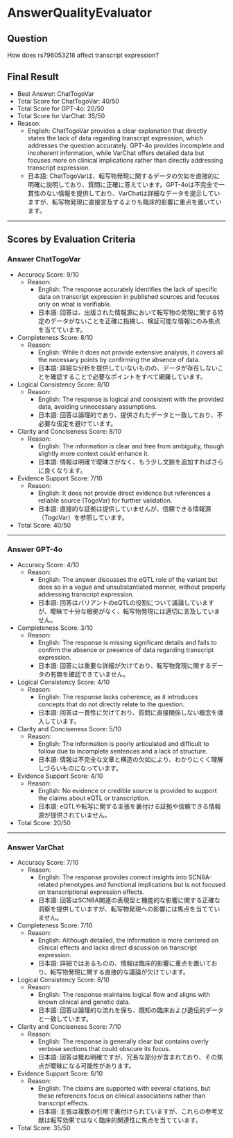 # AnswerQualityEvaluator

## Question

How does rs796053216 affect transcript expression?

## Final Result

- Best Answer: ChatTogoVar
- Total Score for ChatTogoVar: 40/50
- Total Score for GPT-4o: 20/50
- Total Score for VarChat: 35/50
- Reason:
  - English: ChatTogoVar provides a clear explanation that directly states the lack of data regarding transcript expression, which addresses the question accurately. GPT-4o provides incomplete and incoherent information, while VarChat offers detailed data but focuses more on clinical implications rather than directly addressing transcript expression.
  - 日本語: ChatTogoVarは、転写物発現に関するデータの欠如を直接的に明確に説明しており、質問に正確に答えています。GPT-4oは不完全で一貫性のない情報を提供しており、VarChatは詳細なデータを提示していますが、転写物発現に直接言及するよりも臨床的影響に重点を置いています。

---

## Scores by Evaluation Criteria

### Answer ChatTogoVar
- Accuracy Score: 9/10
  - Reason: 
    - English: The response accurately identifies the lack of specific data on transcript expression in published sources and focuses only on what is verifiable.
    - 日本語: 回答は、出版された情報源において転写物の発現に関する特定のデータがないことを正確に指摘し、検証可能な情報にのみ焦点を当てています。
- Completeness Score: 8/10
  - Reason: 
    - English: While it does not provide extensive analysis, it covers all the necessary points by confirming the absence of data.
    - 日本語: 詳細な分析を提供していないものの、データが存在しないことを確認することで必要なポイントをすべて網羅しています。
- Logical Consistency Score: 8/10
  - Reason: 
    - English: The response is logical and consistent with the provided data, avoiding unnecessary assumptions.
    - 日本語: 回答は論理的であり、提供されたデータと一致しており、不必要な仮定を避けています。
- Clarity and Conciseness Score: 8/10
  - Reason: 
    - English: The information is clear and free from ambiguity, though slightly more context could enhance it.
    - 日本語: 情報は明確で曖昧さがなく、もう少し文脈を追加すればさらに良くなります。
- Evidence Support Score: 7/10
  - Reason: 
    - English: It does not provide direct evidence but references a reliable source (TogoVar) for further validation.
    - 日本語: 直接的な証拠は提供していませんが、信頼できる情報源（TogoVar）を参照しています。
- Total Score: 40/50

---

### Answer GPT-4o
- Accuracy Score: 4/10
  - Reason: 
    - English: The answer discusses the eQTL role of the variant but does so in a vague and unsubstantiated manner, without properly addressing transcript expression.
    - 日本語: 回答はバリアントのeQTLの役割について議論していますが、曖昧で十分な根拠がなく、転写物発現には適切に言及していません。
- Completeness Score: 3/10
  - Reason: 
    - English: The response is missing significant details and fails to confirm the absence or presence of data regarding transcript expression.
    - 日本語: 回答には重要な詳細が欠けており、転写物発現に関するデータの有無を確認できていません。
- Logical Consistency Score: 4/10
  - Reason: 
    - English: The response lacks coherence, as it introduces concepts that do not directly relate to the question.
    - 日本語: 回答は一貫性に欠けており、質問に直接関係しない概念を導入しています。
- Clarity and Conciseness Score: 5/10
  - Reason: 
    - English: The information is poorly articulated and difficult to follow due to incomplete sentences and a lack of structure.
    - 日本語: 情報は不完全な文章と構造の欠如により、わかりにくく理解しづらいものになっています。
- Evidence Support Score: 4/10
  - Reason: 
    - English: No evidence or credible source is provided to support the claims about eQTL or transcription.
    - 日本語: eQTLや転写に関する主張を裏付ける証拠や信頼できる情報源が提供されていません。
- Total Score: 20/50

---

### Answer VarChat
- Accuracy Score: 7/10
  - Reason: 
    - English: The response provides correct insights into SCN8A-related phenotypes and functional implications but is not focused on transcriptional expression effects.
    - 日本語: 回答はSCN8A関連の表現型と機能的な影響に関する正確な洞察を提供していますが、転写物発現への影響には焦点を当てていません。
- Completeness Score: 7/10
  - Reason: 
    - English: Although detailed, the information is more centered on clinical effects and lacks direct discussion on transcript expression.
    - 日本語: 詳細ではあるものの、情報は臨床的影響に重点を置いており、転写物発現に関する直接的な議論が欠けています。
- Logical Consistency Score: 8/10
  - Reason: 
    - English: The response maintains logical flow and aligns with known clinical and genetic data.
    - 日本語: 回答は論理的な流れを保ち、既知の臨床および遺伝的データと一致しています。
- Clarity and Conciseness Score: 7/10
  - Reason: 
    - English: The response is generally clear but contains overly verbose sections that could obscure its focus.
    - 日本語: 回答は概ね明確ですが、冗長な部分が含まれており、その焦点が曖昧になる可能性があります。
- Evidence Support Score: 6/10
  - Reason: 
    - English: The claims are supported with several citations, but these references focus on clinical associations rather than transcript effects.
    - 日本語: 主張は複数の引用で裏付けられていますが、これらの参考文献は転写効果ではなく臨床的関連性に焦点を当てています。
- Total Score: 35/50